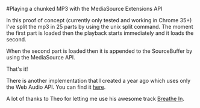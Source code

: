 #Playing a chunked MP3 with the MediaSource Extensions API

In this proof of concept (currently only tested and working in Chrome 35+)
I've split the mp3 in 25 parts by using the unix split command.
The moment the first part is loaded then the playback starts immediately
and it loads the second.

When the second part is loaded then it is appended to the SourceBuffer
by using the MediaSource API.

That's it!

There is another implementation that I created a year ago which uses
only the Web Audio API. You can find it
<a href="https://github.com/72lions/PlayingChunkedMP3-WebAudioAPI" target="_blank">here</a>.


A lot of thanks to Theo for letting me use his awesome track 
<a href="https://soundcloud.com/theokouroumlis/breathe-in">Breathe In</a>.
